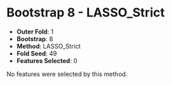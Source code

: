 # Bootstrap 8 - LASSO_Strict

- **Outer Fold**: 1
- **Bootstrap**: 8
- **Method**: LASSO_Strict
- **Fold Seed**: 49
- **Features Selected**: 0

No features were selected by this method.
